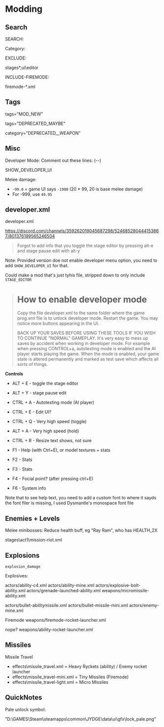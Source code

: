 # Modding

## Search

SEARCH:

  Category:

EXCLUDE:

  stages\*,ui\editor

INCLUDE-FIREMODE:

  firemode-*.xml


## Tags

  tags="MOD_NEW"

  tags="DEPRECATED_MAYBE"

  category="DEPRECATED__WEAPON"


## Misc

Developer Mode: Comment out these lines: (--)

  SHOW_DEVELOPER_UI

Melee damage:

  -  `-99.0` = game UI says `-1980` (20 * 99, 20 is base melee damage)
  - For -999, use `49.95`


## developer.xml

developer.xml

https://discord.com/channels/359262019045687298/524685280444153867/801376199565246504

> Forgot to add info that you toggle the stage editor by pressing alt-e and stage pause edit with alt-y

Note: Provided version doe not enable developer menu option, you need to add `SHOW_DEVELOPER_UI` for that.

Could make a mod that's just tyhis file, stripped down to only include `STAGE_EDITOR`

> How to enable developer mode
> ============================
>
> Copy the file developer.xml to the same folder where the game prog.xml file is to unlock developer mode. Restart the game.
> You may notice more buttons appearing in the UI.
>
> BACK UP YOUR SAVES BEFORE USING THESE TOOLS IF YOU WISH TO CONTINUE "NORMAL" GAMEPLAY.
> It's very easy to mess up saves by accident when working in developer mode. For example when pressing CONTROL+a, autotesting mode is enabled and the AI player starts playing the game. When the mode is enabled, your game state is altered permanently and marked as test save which affects all sorts of things.

**Controls**

- ALT + E  - toggle the stage editor
- ALT + Y  - stage pause edit
- CTRL + A - Autotesting mode (AI player)
- CTRL + E - Edit UI?
- CTRL + Q - Very high speed (toggle)
- ALT + A - Very high speed (hold)
- CTRL + R - Resize text shows, not sure

- F1 - Help (with Ctrl+E), or model textures + stats
- F2 - Stats
- F3 - Stats
- F4 - Focial point? (after pressing ctrl+E)
- F6 - System info

Note that to see help text, you need to add a custom font to where it sayds the font filer is missing, I used Dysmantle's monospace font file


## Enemies + Levels

Melee minibosses: Reduce health buff, eg "Ray Ram", who has HEALTH_2X

  stages\act1\mission-riot.xml


## Explosions

`explosion_damage`

Explosives:

actors/ability-c4.xml
actors/ability-mine.xml
actors/explosive-bolt-ability.xml
actors/grenade-launched-ability.xml
weapons/micromissile-ability.xml

actors/bullet-abilitymissile.xml
actors/bullet-missile-mini.xml
actors/enemy-mine.xml

Firemode
weapons/firemode-rocket-launcher.xml

nope?
weapons/ability-rocket-launcher.xml

## Missiles

Missile Travel

- effects\missile_travel.xml = Heavy Ryckets (ability) / Enemy rocket launcher
- effects\missile_travel-mini.xml = Tiny Missiles (Firemode)
- effects\missile_travel-light.xml = Micro Missiles


## QuickNotes

Pale unlock symbol:

"D:\GAMES\Steam\steamapps\common\JYDGE\data\ui\gfx\lock_pale.png"

